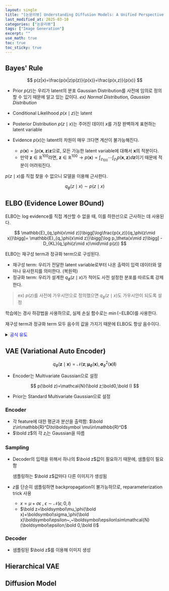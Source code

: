```yaml
---
layout: single
title: "[논문리뷰] Understanding Diffusion Models: A Unified Perspective"
last_modified_at: 2025-03-10
categories: ["논문리뷰"]
tags: ["Image Generation"]
excerpt: ""
use_math: true
toc: true
toc_sticky: true
---
```


## Bayes' Rule

$$
p(z|x)=\frac{p(x|z)p(z)}{p(x)}=\frac{p(x,z)}{p(x)}
$$

- Prior $p(z)$는 우리가 latent의 분포 Gaussian Distribution를 사전에 임의로 정의할 수 있기 때문에 알고 있는 값이다. *ex) Normal Distribution, Gaussian Distribution*
- Conditional Likelihood $p(x\mid z)$는 latent

- Posterior Distribution $p(z\mid x)$는 주어진 데이터 $x$를 가장 완벽하게 표현하는 latent variable
- Evidence $p(x)$는 latent의 차원이 매우 크다면 계산이 불가능해진다.
    - $p(\mathbf x)=\int p(\mathbf x,\mathbf z)\mathbf z$으로, 모든 가능한 latent variable에 대해서 $\mathbf x$의 적분이다.
    - 만약 $\mathbf z\in\mathbb{R}^{100}$라면, $\mathbf z\in\mathbb{R}^{100}\to p(\mathbf x)=\int_{z_{100}}\cdots\int_{z_{1}}p(\mathbf x,\mathbf z)d\mathbf z$이기 때문에 적분이 어려워진다.

$p(z\mid x)$를 직접 찾을 수 없으니 모델을 이용해 근사한다.

$$
q_\phi(z\mid x)\sim p(z\mid x)
$$

## ELBO (Evidence Lower BOund)

ELBO는 log evidence를 직접 계산할 수 없을 때, 이를 하한선으로 근사하는 데 사용된다.

$$
\mathbb{E}_{q_\phi(x\mid z)}\bigg[\log\frac{p(x,z)}{q_\phi(z\mid x)}\bigg]=
\mathbb{E}_{q_\phi(x\mid z)}\bigg[\log p_\theta(x\mid z)\bigg]
-D_{KL}(q_\phi(z\mid x)\mid\mid p(z))
$$

ELBO는 재구성 term과 정규화 term으로 구성된다.

- 재구성 term: 우리가 전달한 latent variable로부터 나온 출력이 입력 데이터와 얼마나 유사한지를 의미한다. (복원력)
- 정규화 term: 우리가 설계한 $q_\phi(z\mid x)$가 적어도 사전 설정한 분포를 따르도록 강제한다.

> ex) $p(z)$를 사전에 가우시안으로 정의했으면 $q_\phi(z\mid x)$도 가우시안이 되도록 설정

학습에는 경사 하강법을 사용하므로, 실제 손실 함수로는 $\min(-\text{ELBO})$를 사용한다.

재구성 term과 정규화 term 모두 음수의 값을 가지기 때문에 ELBO도 항상 음수이다.

<details>
<summary><font color='blue'>공식 유도</font></summary>
<div markdown="1">

1. 항등식

    $$
    \log p(x)=\log p(x)
    $$
2. $\int q_\phi(z\mid x)dz=1$이므로, 우변에 곱한다.

    $$
    \log p(x)=\log p(x)\int q_\phi(z\mid x)dz
    $$
3. $\log p(x)$를 적분 안으로 넣으면 기대값으로 표현할 수 있다.

    $$
    \log p(x)=\int q_\phi(z\mid x)(\log p(x))dz=\mathbb{E}_{q_\phi(z\mid x)}\big[\log p(x)\big]
    $$
4. $\log p(x)$를 product rule을 이용해 변환한다.

    $$
    \log p(x)=\mathbb{E}_{q_\phi(z\mid x)}\bigg[\log\frac{p(x,z)}{q_\phi(z\mid x)}\bigg]
    +D_{KL}(q_\phi(z\mid x)\mid\mid p(z\mid x))
    $$

- 위의 식은 **Evidence = ELBO + KL**으로 표현된다.
- 우리의 목적은 $q_\phi(z\mid x)$를 $p(z\mid x)$에 근사시키는 것임
    
Evidence는 상수이므로, KL을 최소화하는 것은 Evidence를 최대화하는 것과 같다.
    
KL은 직접 계산할 수 없으므로, Evidence를 최대화하는 방식으로 진행
    
KL term은 항상 0 이상이기 때문에, $\rm Evidence\geq ELBO$가 됨

</div>
</details>

## VAE (Variational Auto Encoder)

$$
q_\phi(\mathbf z\mid\mathbf x)=\mathcal{N}(\mathbf z;\boldsymbol\mu_\phi(\mathbf x),\boldsymbol\sigma^2_\phi(\mathbf x)\mathbf I)
$$

- Encoder는 Multivariate Gaussian으로 설정

$$
p(\bold z)=\mathcal{N}(\bold z;\bold0,\bold I)
$$

- Prior는 Standard Multivariate Gaussian으로 설정

### Encoder

- 각 feature에 대한 평균과 분산을 출력함: $\bold z\in\mathbb{R}^D\to\boldsymbol \mu\in\mathbb{R}^D$
- $\bold z$의 각 $z_i$는 Gaussian을 따름

### Sampling

- Decoder의 입력을 위해서 하나의 $\bold z$값이 필요하기 때문에, 샘플링이 필요함
    
    샘플링하는 $\bold z$값마다 다른 이미지가 생성됨
    
- $z$를 단순히 샘플링하면 backpropagation이 불가능하므로, reparameterization trick 사용
    - $x=\mu+\sigma\epsilon~,~\epsilon\sim\mathcal{N}(\epsilon;0,I)$
    - $\bold z=\boldsymbol\mu_\phi(\bold x)+\boldsymbol\sigma_\phi(\bold x)\boldsymbol\epsilon~,~\boldsymbol\epsilon\sim\mathcal{N}(\boldsymbol\epsilon;\bold 0,\bold I)$

### Decoder

- 샘플링된 $\bold z$를 이용해 이미지 생성

## Hierarchical VAE



## Diffusion Model


